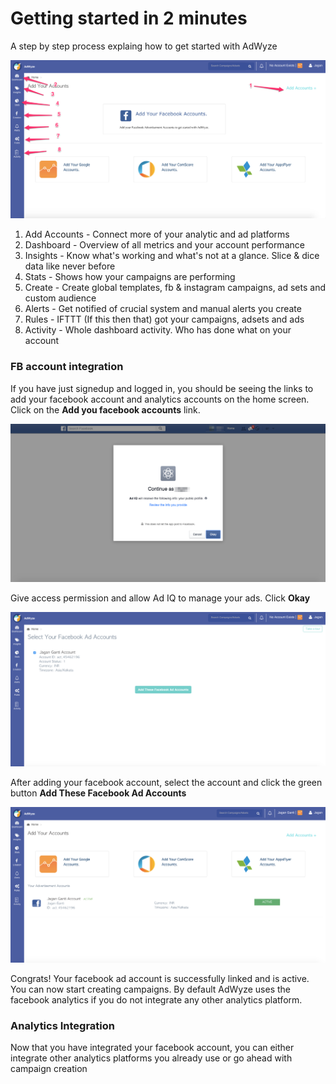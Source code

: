 # Getting started in 2 minutes

A step by step process explaing how to get started with AdWyze


![Screenshot](img/gettingStarted1.png)


1. Add Accounts - Connect more of your analytic and ad platforms
2. Dashboard - Overview of all metrics and your account performance
3. Insights - Know what's working and what's not at a glance. Slice & dice data like never before
4. Stats - Shows how your campaigns are performing
5. Create - Create global templates, fb & instagram campaigns, ad sets and custom audience
6. Alerts - Get notified of crucial system and manual alerts you create
7. Rules - IFTTT (If this then that) got your campaigns, adsets and ads
8. Activity - Whole dashboard activity. Who has done what on your account



### FB account integration
If you have just signedup and logged in, you should be seeing the links to add your facebook account and analytics accounts on the home screen.
Click on the **Add you facebook accounts** link.


![Screenshot](img/add-fb1.png)

Give access permission and allow Ad IQ to manage your ads. Click **Okay**


![Screenshot](img/add-fb2.png)

After adding your facebook account, select the account and click the green button **Add These Facebook Ad Accounts**


![Screenshot](img/add-fb3.png)

Congrats! Your facebook ad account is successfully linked and is active. You can now start creating campaigns.
By default AdWyze uses the facebook analytics if you do not integrate any other analytics platform. 


### Analytics Integration
Now that you have integrated your facebook account, you can either integrate other analytics platforms you already use or go ahead with campaign creation
